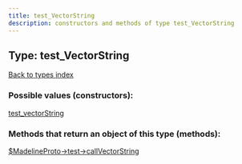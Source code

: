 ```yaml
---
title: test_VectorString
description: constructors and methods of type test_VectorString
---
```

## Type: test\_VectorString  
[Back to types index](index.md)



### Possible values (constructors):

[test\_vectorString](../constructors/test_vectorString.md)  



### Methods that return an object of this type (methods):

[$MadelineProto->test->callVectorString](../methods/test_callVectorString.md)  



